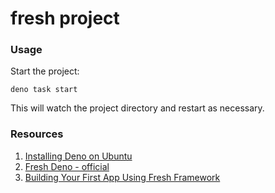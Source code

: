 # fresh project

### Usage

Start the project:

```
deno task start
```

This will watch the project directory and restart as necessary.

### Resources

1. [Installing Deno on Ubuntu](https://darryldias.me/2020/deno-on-ubuntu/)
2. [Fresh Deno - official](https://fresh.deno.dev/)
3. [Building Your First App Using Fresh Framework](https://www.thisdot.co/blog/building-your-first-app-using-fresh-framework)
